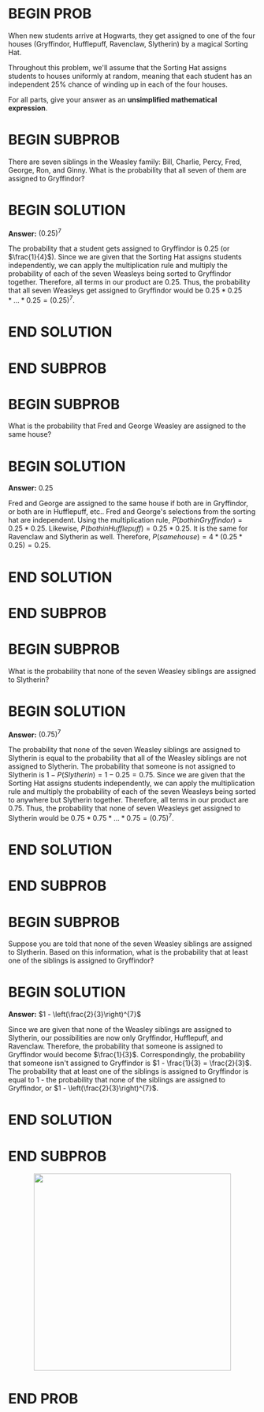 # BEGIN PROB

When new students arrive
at Hogwarts, they get assigned to one of the four houses (Gryffindor,
Hufflepuff, Ravenclaw, Slytherin) by a magical Sorting Hat.

Throughout this problem, we'll assume that the Sorting Hat assigns
students to houses uniformly at random, meaning that each student has an
independent 25% chance of winding up in each of the four houses.

For all parts, give your answer as an **unsimplified mathematical
expression**.

# BEGIN SUBPROB

There are seven siblings in the Weasley family: Bill, Charlie, Percy,
Fred, George, Ron, and Ginny. What is the probability that all seven of
them are assigned to Gryffindor?

# BEGIN SOLUTION

**Answer:** $\left(0.25\right)^{7}$

The probability that a student gets assigned to Gryffindor is 0.25 (or $\frac{1}{4}$). Since we are given that the Sorting Hat assigns students independently, we can apply the multiplication rule and multiply the probability of each of the seven Weasleys being sorted to Gryffindor together. Therefore, all terms in our product are 0.25. Thus, the probability that all seven Weasleys get assigned to Gryffindor would be $0.25 * 0.25 * \ldots * 0.25 = \left(0.25\right)^{7}$.

# END SOLUTION

# END SUBPROB

# BEGIN SUBPROB

What is the probability that Fred and George Weasley are assigned to the
same house?

# BEGIN SOLUTION

**Answer:** 0.25

Fred and George are assigned to the same house if both are in Gryffindor, or both are in Hufflepuff, etc.. Fred and George's selections from the sorting hat are independent. Using the multiplication rule, $P(both in Gryffindor) = 0.25 * 0.25$. Likewise, $P(both in Hufflepuff) = 0.25 * 0.25$. It is the same for Ravenclaw and Slytherin as well. Therefore, $P(same house) = 4 * (0.25 * 0.25) = 0.25$.

# END SOLUTION

# END SUBPROB

# BEGIN SUBPROB

What is the probability that none of the seven Weasley siblings are
assigned to Slytherin?

# BEGIN SOLUTION

**Answer:** $\left(0.75\right)^{7}$

The probability that none of the seven Weasley siblings are assigned to Slytherin is equal to the probability that all of the Weasley siblings are not assigned to Slytherin. The probability that someone is not assigned to Slytherin is $1 - P(Slytherin) = 1 - 0.25 = 0.75$. Since we are given that the Sorting Hat assigns students independently, we can apply the multiplication rule and multiply the probability of each of the seven Weasleys being sorted to anywhere but Slytherin together. Therefore, all terms in our product are 0.75. Thus, the probability that none of seven Weasleys get assigned to Slytherin would be $0.75 * 0.75 * \ldots * 0.75 = \left(0.75\right)^{7}$.

# END SOLUTION

# END SUBPROB

# BEGIN SUBPROB

Suppose you are told that none of the seven Weasley siblings are assigned
to Slytherin. Based on this information, what is the probability that at
least one of the siblings is assigned to Gryffindor?

# BEGIN SOLUTION

**Answer:** $1 - \left(\frac{2}{3}\right)^{7}$

Since we are given that none of the Weasley siblings are assigned to Slytherin, our possibilities are now only Gryffindor, Hufflepuff, and Ravenclaw. Therefore, the probability that someone is assigned to Gryffindor would become $\frac{1}{3}$. Correspondingly, the probability that someone isn't assigned to Gryffindor is $1 - \frac{1}{3} = \frac{2}{3}$.
The probability that at least one of the siblings is assigned to Gryffindor is equal to 1 - the probability that none of the siblings are assigned to Gryffindor, or $1 - \left(\frac{2}{3}\right)^{7}$.

# END SOLUTION

# END SUBPROB

<center><img src='../assets/images/wi25-final/hat.jpg' width=400></center>

# END PROB
